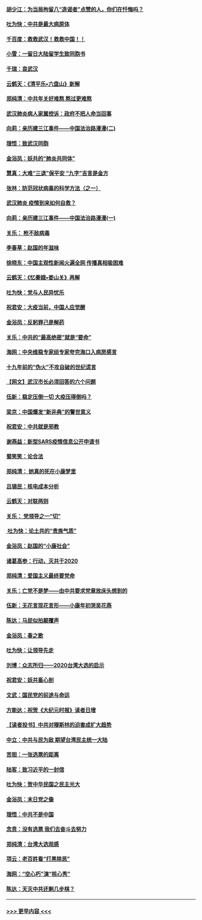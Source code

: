 #### [胡少江：为当局拘留八“造谣者”点赞的人，你们在忏悔吗？](../pages/nsc993/n11836801.md?t=02021011) 
#### [吐为快：中共是最大病原体](../pages/nsc993/n11836748.md?t=02021011) 
#### [千百度：救救武汉！救救中国！！](../pages/nsc993/n11836145.md?t=02021011) 
#### [小雪：一留日大陆留学生致同胞书](../pages/nsc993/n11834624.md?t=02021011) 
#### [千瑞：哀武汉](../pages/nsc993/n11833647.md?t=02021011) 
#### [云鹤天：《清平乐▪六盘山》新解](../pages/nsc993/n11833611.md?t=02021011) 
#### [郑纯清：中共年关好难熬 熬过更难熬](../pages/nsc993/n11833489.md?t=02021011) 
#### [武汉肺炎病人家属控诉：政府不把人命当回事](../pages/nsc993/n11833205.md?t=02021011) 
#### [向莉：亲历建三江事件——中国法治路漫漫(二)](../pages/nsc993/n11829102.md?t=02021011) 
#### [理悟：致武汉同胞](../pages/nsc993/n11831522.md?t=02021011) 
#### [金浴凤：妖共的“肺炎共同体”](../pages/nsc993/n11829448.md?t=02021011) 
#### [慧真：大难“三退”保平安 “九字”吉言是金方](../pages/nsc993/n11829501.md?t=02021011) 
#### [张林：防范冠状病毒的科学方法（之一）](../pages/nsc993/n11828618.md?t=02021011) 
#### [武汉肺炎 疫情到来如何自救？](../pages/nsc993/n11827632.md?t=02021011) 
#### [向莉：亲历建三江事件——中国法治路漫漫(一)](../pages/nsc993/n11827190.md?t=02021011) 
#### [关乐： 枪不敌病毒](../pages/nsc993/n11826746.md?t=02021011) 
#### [李春草：赵国的年滋味](../pages/nsc993/n11826321.md?t=02021011) 
#### [徐晓东：中国主观性新闻火遍全网 传播真相极困难](../pages/nsc993/n11826508.md?t=02021011) 
#### [云鹤天：《忆秦娥▪娄山关》再解](../pages/nsc993/n11824682.md?t=02021011) 
#### [吐为快：党与人民异忧乐](../pages/nsc993/n11824660.md?t=02021011) 
#### [祝君安：大疫当前，中国人应觉醒](../pages/nsc993/n11821946.md?t=02021011) 
#### [金浴凤：反躬罪己是解药](../pages/nsc993/n11820280.md?t=02021011) 
#### [关乐：中共的“最高绝密”就是“要命”](../pages/nsc993/n11816946.md?t=02021011) 
#### [海网：中央维稳专家组专家夸完海口入病房感言](../pages/nsc993/n11815138.md?t=02021011) 
#### [十九年前的“伪火”不攻自破的世纪谎言](../pages/nsc993/n11813238.md?t=02021011) 
#### [【网文】武汉市长必须回答的六个问题](../pages/nsc993/n11813848.md?t=02021011) 
#### [伍新：稳定压倒一切 大疫压得倒吗？](../pages/nsc993/n11812634.md?t=02021011) 
#### [梁京：中国爆发“新非典”的警世意义](../pages/nsc993/n11812554.md?t=02021011) 
#### [祝君安：中共就是邪教](../pages/nsc993/n11812431.md?t=02021011) 
#### [谢燕益：新型SARS疫情信息公开申请书](../pages/nsc993/n11808840.md?t=02021011) 
#### [蜀笑笑：论合法](../pages/nsc993/n11808064.md?t=02021011) 
#### [郑纯清： 她真的死在小康梦里](../pages/nsc993/n11806623.md?t=02021011) 
#### [吕锡民：核电成本分析](../pages/nsc993/n11806284.md?t=02021011) 
#### [云鹤天：对联两则](../pages/nsc993/n11805957.md?t=02021011) 
#### [关乐： 党领导之一“切”](../pages/nsc993/n11804505.md?t=02021011) 
#### [ 吐为快：论土共的“贵族气质”](../pages/nsc993/n11804490.md?t=02021011) 
#### [金浴凤：赵国的“小康社会”](../pages/nsc993/n11804452.md?t=02021011) 
#### [诸葛高参：行动，灭共于2020](../pages/nsc993/n11804120.md?t=02021011) 
#### [郑纯清：爱国主义最终要党命](../pages/nsc993/n11802197.md?t=02021011) 
#### [关乐：亡党不是梦——由中共要求党章放床头想到的](../pages/nsc993/n11802156.md?t=02021011) 
#### [伍新：无花言现花言形——小康年初哭吴花燕](../pages/nsc993/n11800044.md?t=02021011) 
#### [陈达：马屁似拍颠覆声](../pages/nsc993/n11800010.md?t=02021011) 
#### [金浴凤：春之歌](../pages/nsc993/n11797687.md?t=02021011) 
#### [吐为快：让领导先走](../pages/nsc993/n11797512.md?t=02021011) 
#### [刘博：众志所归——2020台湾大选的启示](../pages/nsc993/n11796878.md?t=02021011) 
#### [祝君安：妖共畜心剖](../pages/nsc993/n11794273.md?t=02021011) 
#### [文武：国民党的前途与命运](../pages/nsc993/n11794198.md?t=02021011) 
#### [方能达：祝贺《大纪元时报》读者日增](../pages/nsc993/n11793807.md?t=02021011) 
#### [【读者投书】中共对穆斯林的迫害成扩大趋势](../pages/nsc993/n11791371.md?t=02021011) 
#### [中立：中共与民为敌 期望台湾民主统一大陆](../pages/nsc993/n11790392.md?t=02021011) 
#### [苦胆：一张选票的距离](../pages/nsc993/n11788914.md?t=02021011) 
#### [陆客：致习近平的一封信](../pages/nsc993/n11788867.md?t=02021011) 
#### [吐为快：贺中华民国之民主光大](../pages/nsc993/n11788618.md?t=02021011) 
#### [金浴凤：末日党之像](../pages/nsc993/n11787475.md?t=02021011) 
#### [理悟：中共不是中国](../pages/nsc993/n11787463.md?t=02021011) 
#### [念贲：没有选票  我们去奋斗去努力](../pages/nsc993/n11787398.md?t=02021011) 
#### [郑纯清：台湾大选观感](../pages/nsc993/n11786210.md?t=02021011) 
#### [项云：老百姓看“打黑除恶”](../pages/nsc993/n11785398.md?t=02021011) 
#### [海网：“空心朽”演“核心秀”](../pages/nsc993/n11783874.md?t=02021011) 
#### [陈达：天灭中共还剩几步棋？](../pages/nsc993/n11783719.md?t=02021011) 

----
#### [ >>> 更早内容 <<< ](../indexes/nsc993-earlier.md)
